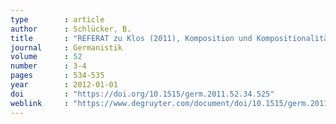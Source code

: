 ```yaml
---
type        : article   
author      : Schlücker, B.
title       : "REFERAT zu Klos (2011), Komposition und Kompositionalität. Möglichkeiten und Grenzen der semantischen Dekodierung von Substantivkomposita"
journal     : Germanistik
volume      : 52
number      : 3-4
pages       : 534-535
year        : 2012-01-01
doi         : "https://doi.org/10.1515/germ.2011.52.34.525"
weblink		: "https://www.degruyter.com/document/doi/10.1515/germ.2011.52.34.525/html"
---
```


